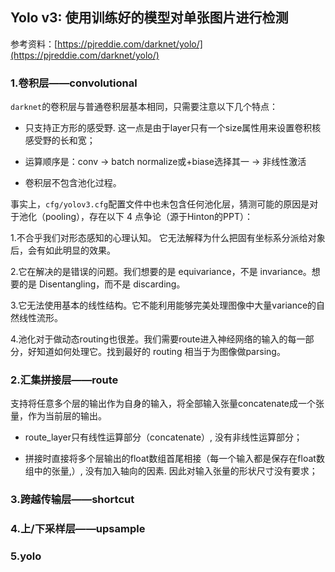 ## Yolo v3: 使用训练好的模型对单张图片进行检测

参考资料：[https://pjreddie.com/darknet/yolo/](https://pjreddie.com/darknet/yolo/)

### 1.卷积层——convolutional

`darknet`的卷积层与普通卷积层基本相同，只需要注意以下几个特点：

- 只支持正方形的感受野. 这一点是由于layer只有一个size属性用来设置卷积核感受野的长和宽；

- 运算顺序是：conv -> batch normalize或+biase选择其一 -> 非线性激活

- 卷积层不包含池化过程。

事实上，`cfg/yolov3.cfg`配置文件中也未包含任何池化层，猜测可能的原因是对于池化（pooling），存在以下 4 点争论（源于Hinton的PPT）：
 
1.不合乎我们对形态感知的心理认知。 它无法解释为什么把固有坐标系分派给对象后，会有如此明显的效果。
 
2.它在解决的是错误的问题。我们想要的是 equivariance，不是 invariance。想要的是 Disentangling，而不是 discarding。

3.它无法使用基本的线性结构。它不能利用能够完美处理图像中大量variance的自然线性流形。

4.池化对于做动态routing也很差。我们需要route进入神经网络的输入的每一部分，好知道如何处理它。找到最好的 routing 相当于为图像做parsing。

### 2.汇集拼接层——route

支持将任意多个层的输出作为自身的输入，将全部输入张量concatenate成一个张量，作为当前层的输出。

- route_layer只有线性运算部分（concatenate）, 没有非线性运算部分；

- 拼接时直接将多个层输出的float数组首尾相接（每一个输入都是保存在float数组中的张量,）, 没有加入轴向的因素. 因此对输入张量的形状尺寸没有要求；

### 3.跨越传输层——shortcut


### 4.上/下采样层——upsample


### 5.yolo
